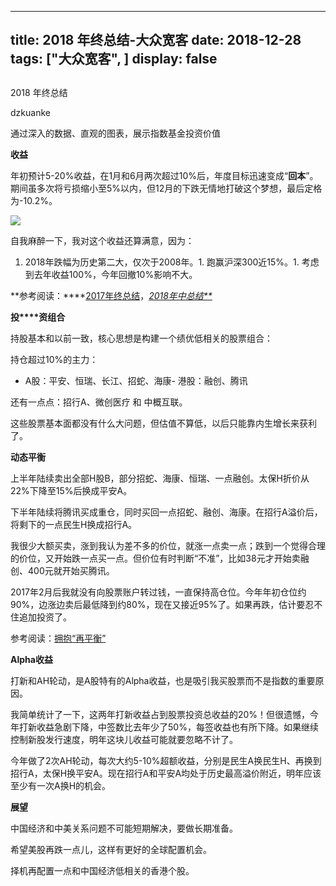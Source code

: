 
---
title:   2018 年终总结-大众宽客
date: 2018-12-28
tags: ["大众宽客", ]
display: false
---


## 



2018 年终总结




dzkuanke




通过深入的数据、直观的图表，展示指数基金投资价值


**收益**

年初预计5-20%收益，在1月和6月两次超过10%后，年度目标迅速变成“**回本**”。期间虽多次将亏损缩小至5%以内，但12月的下跌无情地打破这个梦想，最后定格为-10.2%。

<img class="" data-copyright="0" data-ratio="0.6" data-s="300,640" src="https://mmbiz.qpic.cn/mmbiz_png/PKw3FQPmhIgQgGRvicgpspYN7qhxlrMQiaSVuwZ07GKtMdVB2PdQSNfTRw1YhjMnQJSWfmeGNhiboqnpgfIJpFeAQ/640?wx_fmt=png" data-type="png" data-w="880" style=""/>



自我麻醉一下，我对这个收益还算满意，因为：
1. 2018年跌幅为历史第二大，仅次于2008年。1. 跑赢沪深300近15%。1. 考虑到去年收益100%，今年回撤10%影响不大。


**参考阅读：****[2017年终总结](http://mp.weixin.qq.com/s?__biz=MzAwMTc1MDcwNw==&amp;mid=2648272659&amp;idx=1&amp;sn=90895337407811ab64b81b98745b96ac&amp;chksm=82f92ccfb58ea5d958b29a7a1c67ea1312802f1c04b802820d062b60827916340b7a08f196a3&amp;scene=21#wechat_redirect)，[<em>2018年中总结**](http://mp.weixin.qq.com/s?__biz=MzAwMTc1MDcwNw==&amp;mid=2648272827&amp;idx=1&amp;sn=12b3ecbd54c503244005158d12d0188f&amp;chksm=82f92c67b58ea571b364fa3dc4f2088fcd059f71fbd31c92dc38d1d6436fb1505ded5ff35b13&amp;scene=21#wechat_redirect)</em>





**投****资组合**

持股基本和以前一致，核心思想是构建一个绩优低相关的股票组合：



持仓超过10%的主力：
- A股：平安、恒瑞、长江、招蛇、海康- 港股：融创、腾讯


还有一点点：招行A、微创医疗 和&nbsp;中概互联。



这些股票基本面都没有什么大问题，但估值不算低，以后只能靠内生增长来获利了。





**动态平衡**

上半年陆续卖出全部H股B，部分招蛇、海康、恒瑞、一点融创。太保H折价从22%下降至15%后换成平安A。



下半年陆续将腾讯买成重仓，同时买回一点招蛇、融创、海康。在招行A溢价后，将剩下的一点民生H换成招行A。



我很少大额买卖，涨到我认为差不多的价位，就涨一点卖一点；跌到一个觉得合理的价位，又开始跌一点买一点。但价位有时判断“不准”，比如38元才开始卖融创、400元就开始买腾讯。



2017年2月后我就没有向股票账户转过钱，一直保持高仓位。今年年初仓位约90%，边涨边卖后最低降到约80%，现在又接近95%了。如果再跌，估计要忍不住追加投资了。



参考阅读：[拥抱“再平衡”](http://mp.weixin.qq.com/s?__biz=MzAwMTc1MDcwNw==&amp;mid=2648273055&amp;idx=1&amp;sn=761f295c0870ddd150f9871a5f5a9c99&amp;chksm=82f93343b58eba555721005feded2a38e14d8df49ff048909f5b15d24e0b733a2f363a264b17&amp;scene=21#wechat_redirect)





**Alpha收益**

打新和AH轮动，是A股特有的Alpha收益，也是吸引我买股票而不是指数的重要原因。



我简单统计了一下，这两年打新收益占到股票投资总收益的20%！但很遗憾，今年打新收益急剧下降，中签数比去年少了50%，每签收益也有所下降。如果继续控制新股发行速度，明年这块儿收益可能就要忽略不计了。



今年做了2次AH轮动，每次大约5-10%超额收益，分别是民生A换民生H、再换到招行A，太保H换平安A。现在招行A和平安A均处于历史最高溢价附近，明年应该至少有一次A换H的机会。





**展望**

中国经济和中美关系问题不可能短期解决，要做长期准备。

希望美股再跌一点儿，这样有更好的全球配置机会。

择机再配置一点和中国经济低相关的香港个股。








